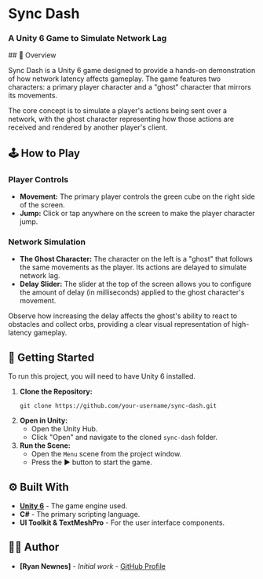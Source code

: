 # Sync Dash

### A Unity 6 Game to Simulate Network Lag

 \#\# 📝 Overview

Sync Dash is a Unity 6 game designed to provide a hands-on demonstration of how network latency affects gameplay. The game features two characters: a primary player character and a "ghost" character that mirrors its movements.

The core concept is to simulate a player's actions being sent over a network, with the ghost character representing how those actions are received and rendered by another player's client.

## 🕹️ How to Play

### Player Controls

  - **Movement:** The primary player controls the green cube on the right side of the screen.
  - **Jump:** Click or tap anywhere on the screen to make the player character jump.

### Network Simulation

  - **The Ghost Character:** The character on the left is a "ghost" that follows the same movements as the player. Its actions are delayed to simulate network lag.
  - **Delay Slider:** The slider at the top of the screen allows you to configure the amount of delay (in milliseconds) applied to the ghost character's movement.

Observe how increasing the delay affects the ghost's ability to react to obstacles and collect orbs, providing a clear visual representation of high-latency gameplay.

## 🚀 Getting Started

To run this project, you will need to have Unity 6 installed.

1.  **Clone the Repository:**
    ```
    git clone https://github.com/your-username/sync-dash.git
    ```
2.  **Open in Unity:**
      * Open the Unity Hub.
      * Click "Open" and navigate to the cloned `sync-dash` folder.
3.  **Run the Scene:**
      * Open the `Menu` scene from the project window.
      * Press the ▶️ button to start the game.

## ⚙️ Built With

  * [**Unity 6**](https://unity.com/) - The game engine used.
  * **C\#** - The primary scripting language.
  * **UI Toolkit & TextMeshPro** - For the user interface components.

## 🧑‍💻 Author

  * **[Ryan Newnes]** - *Initial work* - [GitHub Profile](https://www.google.com/search?q=https://github.com/theoldryannewnes)
